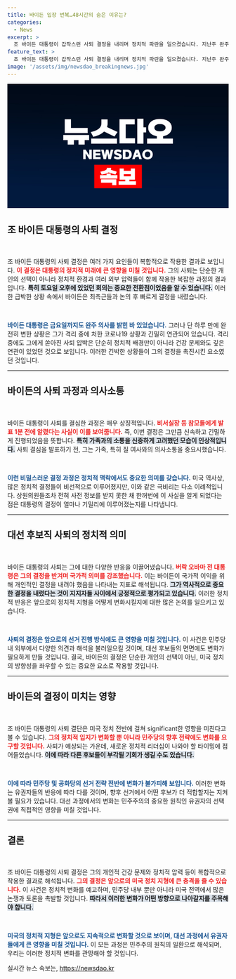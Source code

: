 ```yaml
---
title: 바이든 입장 번복…48시간의 숨은 이유는?
categories:
  - News
excerpt: >
  조 바이든 대통령이 갑작스런 사퇴 결정을 내리며 정치적 파란을 일으켰습니다. 지난주 완주 의사를 밝힌 그가 48시간 만에 입장을 바꾼 이유는 무엇인가? 그의 고심과 주변 반응을 전합니다.
feature_text: >
  조 바이든 대통령이 갑작스런 사퇴 결정을 내리며 정치적 파란을 일으켰습니다. 지난주 완주 의사를 밝힌 그가 48시간 만에 입장을 바꾼 이유는 무엇인가? 그의 고심과 주변 반응을 전합니다.
image: '/assets/img/newsdao_breakingnews.jpg'
---
```


<p><img src="/assets/img/newsdao_breakingnews.jpg" alt="cryptoinkorea 속보" /></p>

<h2 data-ke-size="size26">조 바이든 대통령의 사퇴 결정</h2>

<p data-ke-size="size16">&nbsp;</p>

<p>조 바이든 대통령의 사퇴 결정은 여러 가지 요인들이 복합적으로 작용한 결과로 보입니다. <b><span style="color: #ee2323;">이 결정은 대통령의 정치적 미래에 큰 영향을 미칠 것입니다.</span></b> 그의 사퇴는 단순한 개인의 선택이 아니라 정치적 환경과 여러 외부 압력들이 함께 작용한 복잡한 과정의 결과입니다. <b><span style="background-color: #21538527;">특히 토요일 오후에 있었던 회의는 중요한 전환점이었음을 알 수 있습니다.</span></b> 이러한 급박한 상황 속에서 바이든은 최측근들과 논의 후 빠르게 결정을 내렸습니다. </p>

<p data-ke-size="size16">&nbsp;</p>

<p><b><span style="color: #1a5490;">바이든 대통령은 금요일까지도 완주 의사를 밝힌 바 있었습니다.</span></b> 그러나 단 하루 만에 완전히 변한 상황은 그가 격리 중에 처한 코로나19 상황과 긴밀히 연관되어 있습니다. <b></b>격리 중에도 그에게 쏟아진 사퇴 압박은 단순히 정치적 배경만이 아니라 건강 문제와도 깊은 연관이 있었던 것으로 보입니다. 이러한 긴박한 상황들이 그의 결정을 촉진시킨 요소였던 것입니다.</p>

<hr>

<h2 data-ke-size="size26">바이든의 사퇴 과정과 의사소통</h2>

<p data-ke-size="size16">&nbsp;</p>

<p>바이든 대통령이 사퇴를 결심한 과정은 매우 상징적입니다. <b><span style="color: #ee2323;">비서실장 등 참모들에게 발표 1분 전에 알렸다는 사실이 이를 보여줍니다.</span></b> 즉, 이번 결정은 그만큼 신속하고 긴밀하게 진행되었음을 뜻합니다. <b><span style="background-color: #21538527;">특히 가족과의 소통을 신중하게 고려했던 모습이 인상적입니다.</span></b> 사퇴 결심을 발표하기 전, 그는 가족, 특히 질 여사와의 의사소통을 중요시했습니다.</p>

<p data-ke-size="size16">&nbsp;</p>

<p><b><span style="color: #1a5490;">이런 비밀스러운 결정 과정은 정치적 맥락에서도 중요한 의미를 갖습니다.</span></b> 미국 역사상, 많은 정치적 결정들이 비선적으로 이루어졌지만, 이와 같은 극비리는 다소 이례적입니다. <b></b>상원의원들조차 전혀 사전 정보를 받지 못한 채 한꺼번에 이 사실을 알게 되었다는 점은 대통령의 결정이 얼마나 기밀리에 이루어졌는지를 나타냅니다.</p>

<hr>

<h2 data-ke-size="size26">대선 후보직 사퇴의 정치적 의미</h2>

<p data-ke-size="size16">&nbsp;</p>

<p>바이든 대통령의 사퇴는 그에 대한 다양한 반응을 이끌어냈습니다. <b><span style="color: #ee2323;">버락 오바마 전 대통령은 그의 결정을 반겨며 국가적 의미를 강조했습니다.</span></b> 이는 바이든이 국가적 이익을 위해 개인적인 결정을 내려야 했음을 나타내는 지표로 해석됩니다. <b><span style="background-color: #21538527;">그가 역사적으로 중요한 결정을 내렸다는 것이 지지자들 사이에서 긍정적으로 평가되고 있습니다.</span></b> 이러한 정치적 반응은 앞으로의 정치적 지형을 어떻게 변화시킬지에 대한 많은 논의를 일으키고 있습니다.</p>

<p data-ke-size="size16">&nbsp;</p>

<p><b><span style="color: #1a5490;">사퇴의 결정은 앞으로의 선거 진행 방식에도 큰 영향을 미칠 것입니다.</span></b> 이 사건은 민주당 내 외부에서 다양한 의견과 해석을 불러일으킬 것이며, 대선 후보들의 면면에도 변화가 필요하게 만들 것입니다. <b></b>결국, 바이든의 결정은 단순한 개인의 선택이 아닌, 미국 정치의 방향성을 좌우할 수 있는 중요한 요소로 작용할 것입니다.</p>

<hr>

<h2 data-ke-size="size26">바이든의 결정이 미치는 영향</h2>

<p data-ke-size="size16">&nbsp;</p>

<p>조 바이든 대통령의 사퇴 결단은 미국 정치 전반에 걸쳐 significant한 영향을 미친다고 볼 수 있습니다. <b><span style="color: #ee2323;">그의 정치적 입지가 변화할 뿐 아니라 민주당의 향후 전략에도 변화를 요구할 것입니다.</span></b> 사퇴가 예상되는 가운데, 새로운 정치적 리더십이 나와야 할 타이밍에 접어들었습니다. <b><span style="background-color: #21538527;">이에 따라 다른 후보들이 부각될 기회가 생길 수도 있습니다.</span></b> </p>

<p data-ke-size="size16">&nbsp;</p>

<p><b><span style="color: #1a5490;">이에 따라 민주당 및 공화당의 선거 전략 전반에 변화가 불가피해 보입니다.</span></b> 이러한 변화는 유권자들의 반응에 따라 다를 것이며, 향후 선거에서 어떤 후보가 더 적합할지는 지켜볼 필요가 있습니다. <b></b>대선 과정에서의 변화는 민주주의의 중요한 원칙인 유권자의 선택권에 직접적인 영향을 미칠 것입니다.</p>

<hr>

<h2 data-ke-size="size26">결론</h2>

<p data-ke-size="size16">&nbsp;</p>

<p>조 바이든 대통령의 사퇴 결정은 그의 개인적 건강 문제와 정치적 압력 등이 복합적으로 작용한 결과로 해석됩니다. <b><span style="color: #ee2323;">그의 결정은 앞으로의 미국 정치 지형에 큰 충격을 줄 수 있습니다.</span></b> 이 사건은 정치적 변화를 예고하며, 민주당 내부 뿐만 아니라 미국 전역에서 많은 논쟁과 토론을 촉발할 것입니다. <b><span style="background-color: #21538527;">따라서 이러한 변화가 어떤 방향으로 나아갈지를 주목해야 합니다.</span></b> </p>

<p data-ke-size="size16">&nbsp;</p>

<p><b><span style="color: #1a5490;">미국의 정치적 지형은 앞으로도 지속적으로 변화할 것으로 보이며, 대선 과정에서 유권자들에게 큰 영향을 미칠 것입니다.</span></b> 이 모든 과정은 민주주의 원칙의 일환으로 해석되며, 우리는 이러한 정치적 변화를 관망해야 할 것입니다.</p>
실시간 뉴스 속보는, <a href="https://newsdao.kr" rel="dofollow">https://newsdao.kr</a>


